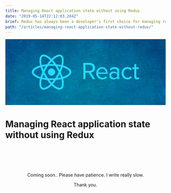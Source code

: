 ```yaml
---
title: Managing React application state without using Redux
date: "2019-05-14T22:12:03.284Z"
brief: Redux has always been a developer's first choice for managing react application state. In this article, we will discuss about managing global state of a react application without using our most loved library for the purpose.
path: "/articles/managing-react-application-state-without-redux/"
---
```



![banner](./banner.jpg)

# Managing React application state without using Redux

<br />
<br />
<br />
<br />

<p align="center"> Coming soon.. Please have patience. I write really slow. </p>
<p align="center"> Thank you. </p>

<br />
<br />
<br />
<br />
<br />
<br />
<br />